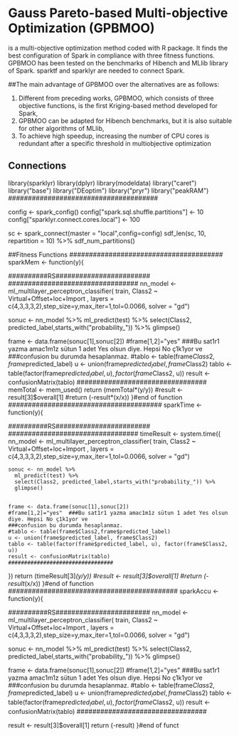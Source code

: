 # Gauss Pareto-based Multi-objective Optimization (GPBMOO)
is a multi-objective optimization method coded with R package. It finds the best configuration of Spark in compliance with three fitness functions. GPBMOO has been tested on the benchmarks of Hibench and MLlib library of Spark. sparktf and sparklyr are needed to connect Spark.

##The main advantage of GPBMOO over the alternatives are as follows:
1. Different from preceding works, GPBMOO, which consists of three objective functions, is the first Kriging-based method developed for Spark,
2. GPBMOO can be adapted for Hibench benchmarks, but it is also suitable for other algorithms of MLlib,
3. To achieve high speedup, increasing the number of CPU cores is redundant after a specific threshold in multiobjective optimization

## Connections
library(sparklyr)
library(dplyr)
library(modeldata)
library("caret")
library("base")
library("DEoptim")
library("pryr")
library("peakRAM")
######################################

config <- spark_config()
config["spark.sql.shuffle.partitions"] <- 10
config["sparklyr.connect.cores.local"] <- 100

sc <- spark_connect(master = "local",config=config)
sdf_len(sc, 10, repartition = 10) %>% sdf_num_partitions()

##Fitness Functions
#######################################
sparkMem <- function(y){

  ##########RS########################
  #################################
  nn_model <- ml_multilayer_perceptron_classifier(
    train,
    Class2 ~ Virtual+Offset+loc+Import ,
    layers = c(4,3,3,3,2),step_size=y,max_iter=1,tol=0.0066,
    solver = "gd")
  
  sonuc <- nn_model %>%
    ml_predict(test) %>%
    select(Class2, predicted_label,starts_with("probability_")) %>%
    glimpse()
  
  
  frame <- data.frame(sonuc[1],sonuc[2])
  #frame[1,2]="yes"  ###Bu sat1r1 yazma amac1m1z sütun 1 adet Yes olsun diye. Hepsi No ç1k1yor ve 
  ###confusion bu durumda hesaplanmaz.
  #tablo <- table(frame$Class2,frame$predicted_label)
  u <- union(frame$predicted_label, frame$Class2)
  tablo <- table(factor(frame$predicted_label, u), factor(frame$Class2, u))
  result <- confusionMatrix(tablo)
  #################################
  memTotal <- mem_used()
  return (memTotal*(y/y))
  #result <- result[3]$overall[1]
  #return (-result*(x/x))
}#end of function
#######################################
sparkTime <- function(y){

  ##########RS########################
  #################################
  timeResult <-  system.time({
    nn_model <- ml_multilayer_perceptron_classifier(
      train,
      Class2 ~ Virtual+Offset+loc+Import ,
      layers = c(4,3,3,3,2),step_size=y,max_iter=1,tol=0.0066,
      solver = "gd")
    
    sonuc <- nn_model %>%
      ml_predict(test) %>%
      select(Class2, predicted_label,starts_with("probability_")) %>%
      glimpse()
    
    
    frame <- data.frame(sonuc[1],sonuc[2])
    #frame[1,2]="yes"  ###Bu sat1r1 yazma amac1m1z sütun 1 adet Yes olsun diye. Hepsi No ç1k1yor ve 
    ###confusion bu durumda hesaplanmaz.
    #tablo <- table(frame$Class2,frame$predicted_label)
    u <- union(frame$predicted_label, frame$Class2)
    tablo <- table(factor(frame$predicted_label, u), factor(frame$Class2, u))
    result <- confusionMatrix(tablo)
    #################################
  })
  return (timeResult[3]*(y/y))
  #result <- result[3]$overall[1]
  #return (-result*(x/x))
}#end of function
###########################################
sparkAccu <- function(y){

  ##########RS########################
  nn_model <- ml_multilayer_perceptron_classifier(
    train,
    Class2 ~ Virtual+Offset+loc+Import ,
    layers = c(4,3,3,3,2),step_size=y,max_iter=1,tol=0.0066,
    solver = "gd")
  
  sonuc <- nn_model %>%
    ml_predict(test) %>%
    select(Class2, predicted_label,starts_with("probability_")) %>%
    glimpse()
  
  
  frame <- data.frame(sonuc[1],sonuc[2])
  #frame[1,2]="yes"  ###Bu sat1r1 yazma amac1m1z sütun 1 adet Yes olsun diye. Hepsi No ç1k1yor ve 
  ###confusion bu durumda hesaplanmaz.
  #tablo <- table(frame$Class2,frame$predicted_label)
  u <- union(frame$predicted_label, frame$Class2)
  tablo <- table(factor(frame$predicted_label, u), factor(frame$Class2, u))
  result <- confusionMatrix(tablo)
  #################################
  
  
  result <- result[3]$overall[1]
  return (-result)
}#end of funct

##
